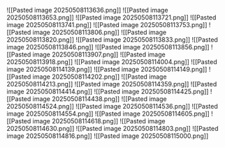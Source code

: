 ![[Pasted image 20250508113636.png]]
![[Pasted image 20250508113653.png]]
![[Pasted image 20250508113721.png]]
![[Pasted image 20250508113741.png]]
![[Pasted image 20250508113753.png]]
![[Pasted image 20250508113806.png]]
![[Pasted image 20250508113820.png]]
![[Pasted image 20250508113833.png]]
![[Pasted image 20250508113846.png]]
![[Pasted image 20250508113856.png]]
![[Pasted image 20250508113907.png]]
![[Pasted image 20250508113918.png]]
![[Pasted image 20250508114004.png]]
![[Pasted image 20250508114139.png]]
![[Pasted image 20250508114149.png]]
![[Pasted image 20250508114202.png]]
![[Pasted image 20250508114213.png]]
![[Pasted image 20250508114359.png]]
![[Pasted image 20250508114414.png]]
![[Pasted image 20250508114425.png]]
![[Pasted image 20250508114438.png]]
![[Pasted image 20250508114524.png]]
![[Pasted image 20250508114536.png]]
![[Pasted image 20250508114554.png]]
![[Pasted image 20250508114605.png]]
![[Pasted image 20250508114618.png]]
![[Pasted image 20250508114630.png]]
![[Pasted image 20250508114803.png]]
![[Pasted image 20250508114816.png]]
![[Pasted image 20250508115000.png]]